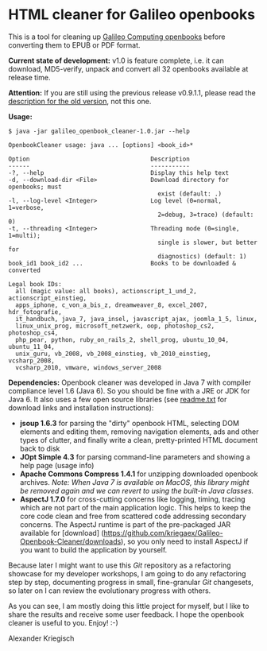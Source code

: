HTML cleaner for Galileo openbooks
==================================

This is a tool for cleaning up [Galileo Computing openbooks](http://www.galileocomputing.de/openbook)
before converting them to EPUB or PDF format.

__Current state of development:__ v1.0 is feature complete, i.e. it can download, MD5-verify, unpack
and convert all 32 openbooks available at release time.

__Attention:__ If you are still using the previous release v0.9.1.1, please read the
[description for the old version](https://github.com/kriegaex/Galileo-Openbook-Cleaner/tree/v0.9.1.1),
not this one.

__Usage:__

    $ java -jar galileo_openbook_cleaner-1.0.jar --help

    OpenbookCleaner usage: java ... [options] <book_id>*

    Option                                  Description
    ------                                  -----------
    -?, --help                              Display this help text
    -d, --download-dir <File>               Download directory for openbooks; must
                                              exist (default: .)
    -l, --log-level <Integer>               Log level (0=normal, 1=verbose,
                                              2=debug, 3=trace) (default: 0)
    -t, --threading <Integer>               Threading mode (0=single, 1=multi);
                                              single is slower, but better for
                                              diagnostics) (default: 1)
    book_id1 book_id2 ...                   Books to be downloaded & converted

    Legal book IDs:
      all (magic value: all books), actionscript_1_und_2, actionscript_einstieg,
      apps_iphone, c_von_a_bis_z, dreamweaver_8, excel_2007, hdr_fotografie,
      it_handbuch, java_7, java_insel, javascript_ajax, joomla_1_5, linux,
      linux_unix_prog, microsoft_netzwerk, oop, photoshop_cs2, photoshop_cs4,
      php_pear, python, ruby_on_rails_2, shell_prog, ubuntu_10_04, ubuntu_11_04,
      unix_guru, vb_2008, vb_2008_einstieg, vb_2010_einstieg, vcsharp_2008,
      vcsharp_2010, vmware, windows_server_2008

__Dependencies:__ Openbook cleaner was developed in Java 7 with compiler compliance level 1.6 (Java 6). So you
should be fine with a JRE or JDK for Java 6. It also uses a few open source libraries (see
[readme.txt](https://github.com/kriegaex/Galileo-Openbook-Cleaner/tree/master/galileo_openbook_cleaner/lib)
for download links and installation instructions):

  * __jsoup 1.6.3__ for parsing the "dirty" openbook HTML, selecting DOM elements and editing them, removing
    navigation elements, ads and other types of clutter, and finally write a clean, pretty-printed HTML
    document back to disk
  * __JOpt Simple 4.3__ for parsing command-line parameters and showing a help page (usage info)
  * __Apache Commons Compress 1.4.1__ for unzipping downloaded openbook archives. *Note: When Java 7 is
    available on MacOS, this library might be removed again and we can revert to using the built-in Java
    classes.*
  * __AspectJ 1.7.0__ for cross-cutting concerns like logging, timing, tracing which are not part of the
    main application logic. This helps to keep the core code clean and free from scattered code addressing
    secondary concerns. The AspectJ runtime is part of the pre-packaged JAR available for [download]
    (https://github.com/kriegaex/Galileo-Openbook-Cleaner/downloads), so you only need to install AspectJ if
    you want to build the application by yourself.

Because later I might want to use this *Git* repository as a refactoring showcase for my developer workshops,
I am going to do any refactoring step by step, documenting progress in small, fine-granular *Git* changesets,
so later on I can review the evolutionary progress with others.

As you can see, I am mostly doing this little project for myself, but I like to share the results and
receive some user feedback. I hope the openbook cleaner is useful to you. Enjoy! :-)

Alexander Kriegisch

